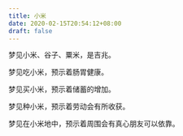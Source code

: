```yaml
---
title: 小米
date: 2020-02-15T20:54:12+08:00
draft: false
---
```


梦见小米、谷子、粟米，是吉兆。

梦见吃小米，预示着肠胃健康。

梦见买小米，预示着储蓄的增加。

梦见种小米，预示着劳动会有所收获。

梦见在小米地中，预示着周围会有真心朋友可以依靠。